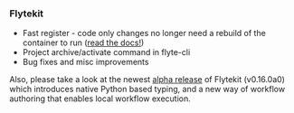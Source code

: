 

### Flytekit
* Fast register - code only changes no longer need a rebuild of the container to run ([read the docs!](https://flyte.readthedocs.io/en/latest/user/features/fast_registration.html))
* Project archive/activate command in flyte-cli
* Bug fixes and misc improvements

Also, please take a look at the newest [alpha release](https://github.com/lyft/flytekit/releases/tag/v0.16.0a0) of Flytekit (v0.16.0a0) which introduces native Python based typing, and a new way of workflow authoring that enables local workflow execution.
